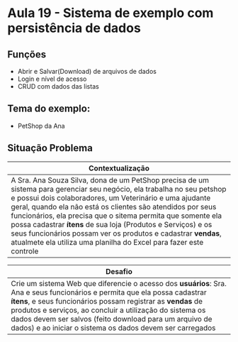 # Aula 19 - Sistema de exemplo com persistência de dados

## Funções
- Abrir e Salvar(Download) de arquivos de dados
- Login e nível de acesso
- CRUD com dados das listas

## Tema do exemplo:
- PetShop da Ana

## Situação Problema
|Contextualização|
|-|
|A Sra. Ana Souza Silva, dona de um PetShop precisa de um sistema para gerenciar seu negócio, ela trabalha no seu petshop e possui dois colaboradores, um Veterinário e uma ajudante geral, quando ela não está os clientes são atendidos por seus funcionários, ela precisa que o sitema permita que somente ela possa cadastrar **ítens** de sua loja (Produtos e Serviços) e os seus funcionários possam ver os produtos e cadastrar **vendas**, atualmete ela utiliza uma planilha do Excel para fazer este controle|

|Desafio|
|-|
|Crie um sistema Web que diferencie o acesso dos **usuários**: Sra. Ana e seus funcionários e permita que ela possa cadastrar **ítens**, e seus funcionários possam registrar as **vendas** de produtos e serviços, ao concluir a utilização do sistema os dados devem ser salvos (feito download para um arquivo de dados) e ao iniciar o sistema os dados devem ser carregados|
